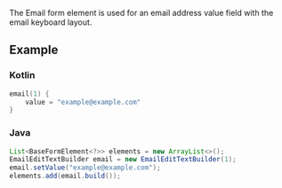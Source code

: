 The Email form element is used for an email address value field with the email keyboard layout.

## Example

### Kotlin
```kotlin
email(1) {
    value = "example@example.com"
}
```

### Java
```java
List<BaseFormElement<?>> elements = new ArrayList<>();
EmailEditTextBuilder email = new EmailEditTextBuilder(1);
email.setValue("example@example.com");
elements.add(email.build());
```